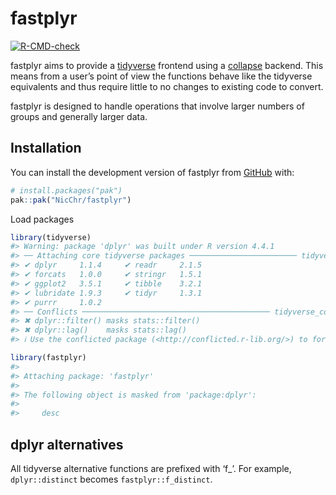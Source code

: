 
<!-- README.md is generated from README.Rmd. Please edit that file -->

# fastplyr

<!-- badges: start -->

[![R-CMD-check](https://github.com/NicChr/fastplyr/actions/workflows/R-CMD-check.yaml/badge.svg)](https://github.com/NicChr/fastplyr/actions/workflows/R-CMD-check.yaml)

<!-- badges: end -->

fastplyr aims to provide a [tidyverse](https://www.tidyverse.org/learn)
frontend using a
[collapse](https://sebkrantz.github.io/collapse/articles/collapse_intro.html)
backend. This means from a user’s point of view the functions behave
like the tidyverse equivalents and thus require little to no changes to
existing code to convert.

fastplyr is designed to handle operations that involve larger numbers of
groups and generally larger data.

## Installation

You can install the development version of fastplyr from
[GitHub](https://github.com/) with:

``` r
# install.packages("pak")
pak::pak("NicChr/fastplyr")
```

Load packages

``` r
library(tidyverse)
#> Warning: package 'dplyr' was built under R version 4.4.1
#> ── Attaching core tidyverse packages ──────────────────────── tidyverse 2.0.0 ──
#> ✔ dplyr     1.1.4     ✔ readr     2.1.5
#> ✔ forcats   1.0.0     ✔ stringr   1.5.1
#> ✔ ggplot2   3.5.1     ✔ tibble    3.2.1
#> ✔ lubridate 1.9.3     ✔ tidyr     1.3.1
#> ✔ purrr     1.0.2     
#> ── Conflicts ────────────────────────────────────────── tidyverse_conflicts() ──
#> ✖ dplyr::filter() masks stats::filter()
#> ✖ dplyr::lag()    masks stats::lag()
#> ℹ Use the conflicted package (<http://conflicted.r-lib.org/>) to force all conflicts to become errors
```

``` r
library(fastplyr)
#> 
#> Attaching package: 'fastplyr'
#> 
#> The following object is masked from 'package:dplyr':
#> 
#>     desc
```

## dplyr alternatives

All tidyverse alternative functions are prefixed with ‘f\_’. For
example, `dplyr::distinct` becomes `fastplyr::f_distinct`.
